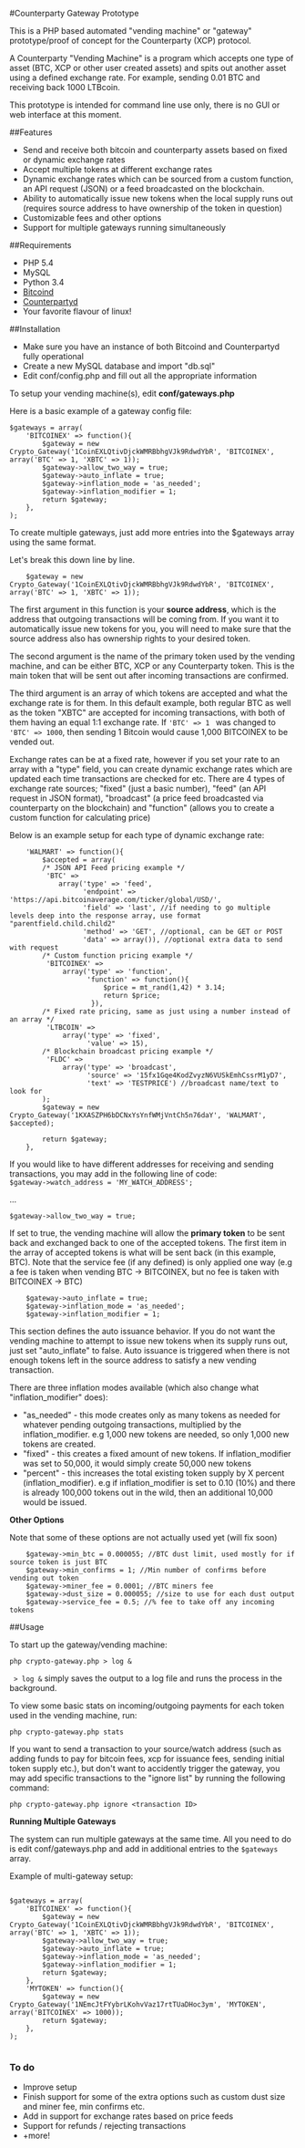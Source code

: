 #Counterparty Gateway Prototype

This is a PHP based automated "vending machine" or "gateway" prototype/proof of concept for the Counterparty (XCP) protocol.

A Counterparty "Vending Machine" is a program which accepts one type of asset (BTC, XCP or other user created assets) and spits
out another asset using a defined exchange rate. For example, sending 0.01 BTC and receiving back 1000 LTBcoin. 

This prototype is intended for command line use only, there is no GUI or web interface at this moment.

##Features

* Send and receive both bitcoin and counterparty assets based on fixed or dynamic exchange rates
* Accept multiple tokens at different exchange rates
* Dynamic exchange rates which can be sourced from a custom function, an API request (JSON) or a feed broadcasted on the blockchain.
* Ability to automatically issue new tokens when the local supply runs out (requires source address to have ownership of the token in question)
* Customizable fees and other options
* Support for multiple gateways running simultaneously

##Requirements

* PHP 5.4
* MySQL
* Python 3.4
* [Bitcoind](https://github.com/bitcoin/bitcoin)
* [Counterpartyd](https://github.com/CounterpartyXCP/counterpartyd)
* Your favorite flavour of linux!

##Installation

* Make sure you have an instance of both Bitcoind and Counterpartyd fully operational
* Create a new MySQL database and import "db.sql"
* Edit conf/config.php and fill out all the appropriate information

To setup your vending machine(s), edit **conf/gateways.php**

Here is a basic example of a gateway config file: 

```
$gateways = array(
	'BITCOINEX' => function(){
		$gateway = new Crypto_Gateway('1CoinEXLQtivDjckWMRBbhgVJk9RdwdYbR', 'BITCOINEX', array('BTC' => 1, 'XBTC' => 1));
		$gateway->allow_two_way = true;
		$gateway->auto_inflate = true;
		$gateway->inflation_mode = 'as_needed';
		$gateway->inflation_modifier = 1;
		return $gateway;
	},
);

```

To create multiple gateways, just add more entries into the $gateways array using the same format.

Let's break this down line by line.

```
	$gateway = new Crypto_Gateway('1CoinEXLQtivDjckWMRBbhgVJk9RdwdYbR', 'BITCOINEX', array('BTC' => 1, 'XBTC' => 1));
````

The first argument in this function is your **source address**, which is the address that outgoing transactions will be coming from. If you want it to automatically issue new tokens for you, you will need to make sure that the source address also has ownership rights to your desired token.

The second argument is the name of the primary token used by the vending machine, and can be either BTC, XCP or any Counterparty token. This is the main token that will be sent out after incoming transactions are confirmed.

The third argument is an array of which tokens are accepted and what the exchange rate is for them. In this default example, both regular BTC as well as the token "XBTC" are accepted for incoming transactions, with both of them having an equal 1:1 exchange rate. If ```'BTC' => 1 ``` was changed to ```'BTC' => 1000```, then sending 1 Bitcoin would cause 1,000 BITCOINEX to be vended out.

Exchange rates can be at a fixed rate, however if you set your rate to an array with a "type" field, you can create dynamic exchange rates which are updated each time transactions are checked for etc. 
There are 4 types of exchange rate sources; "fixed" (just a basic number), "feed" (an API request in JSON format), "broadcast" (a price feed broadcasted via counterparty on the blockchain) and "function" (allows you to create a custom function for calculating price)

Below is an example setup for each type of dynamic exchange rate:

```
	'WALMART' => function(){
		$accepted = array(
		/* JSON API Feed pricing example */
		 'BTC' => 
			array('type' => 'feed',
				  'endpoint' => 'https://api.bitcoinaverage.com/ticker/global/USD/',
				  'field' => 'last', //if needing to go multiple levels deep into the response array, use format "parentfield.child.child2"
				  'method' => 'GET', //optional, can be GET or POST
				  'data' => array()), //optional extra data to send with request
		/* Custom function pricing example */
		 'BITCOINEX' => 
			 array('type' => 'function',
				   'function' => function(){
					   $price = mt_rand(1,42) * 3.14;
					   return $price;
					}),
		/* Fixed rate pricing, same as just using a number instead of an array */
		 'LTBCOIN' =>
			 array('type' => 'fixed',
				   'value' => 15),
		/* Blockchain broadcast pricing example */
		 'FLDC' => 
			 array('type' => 'broadcast',
				   'source' => '15fx1Gqe4KodZvyzN6VUSkEmhCssrM1yD7',
				   'text' => 'TESTPRICE') //broadcast name/text to look for
		);		
		$gateway = new Crypto_Gateway('1KXASZPH6bDCNxYsYnfWMjVntCh5n76daY', 'WALMART', $accepted);

		return $gateway;
	},	
```

If you would like to have different addresses for receiving and sending transactions, you may add in the following line of code:  
``` $gateway->watch_address = 'MY_WATCH_ADDRESS'; ```

...

```
$gateway->allow_two_way = true;
```

If set to true, the vending machine will allow the **primary token** to be sent back and exchanged back to one of the accepted tokens. The first item in the array of accepted tokens is what will be sent back (in this example, BTC). Note that the service fee (if any defined) is only applied one way (e.g a fee is taken when vending BTC -> BITCOINEX, but no fee is taken with BITCOINEX -> BTC)

```
	$gateway->auto_inflate = true;
	$gateway->inflation_mode = 'as_needed';
	$gateway->inflation_modifier = 1;
```

This section defines the auto issuance behavior. If you do not want the vending machine to attempt to issue new tokens when its supply runs out, just set "auto_inflate" to false. Auto issuance is triggered when there is not enough tokens left in the source address to satisfy a new vending transaction. 

There are three inflation modes available (which also change what "inflation_modifier" does):

* "as_needed" - this mode creates only as many tokens as needed for whatever pending outgoing transactions, multiplied by the inflation_modifier. e.g 1,000 new tokens are needed, so only 1,000 new tokens are created.
* "fixed" - this creates a fixed amount of new tokens. If inflation_modifier was set to 50,000, it would simply create 50,000 new tokens
* "percent" - this increases the total existing token supply by X percent (inflation_modifier). e.g if inflation_modifier is set to 0.10 (10%) and there is already 100,000 tokens out in the wild, then an additional 10,000 would be issued.

**Other Options**

Note that some of these options are not actually used yet (will fix soon)

```
	$gateway->min_btc = 0.000055; //BTC dust limit, used mostly for if source token is just BTC
	$gateway->min_confirms = 1; //Min number of confirms before vending out token
	$gateway->miner_fee = 0.0001; //BTC miners fee
	$gateway->dust_size = 0.000055; //size to use for each dust output
	$gateway->service_fee = 0.5; //% fee to take off any incoming tokens

```


##Usage

To start up the gateway/vending machine:

```
php crypto-gateway.php > log &
```
``` > log &``` simply saves the output to a log file and runs the process in the background.

To view some basic stats on incoming/outgoing payments for each token used in the vending machine, run:

```
php crypto-gateway.php stats
```

If you want to send a transaction to your source/watch address (such as adding funds to pay for bitcoin fees, xcp for issuance fees, sending initial token supply etc.), but don't want to accidently trigger the gateway, you may add specific transactions to the "ignore list" by running the following command:

```
php crypto-gateway.php ignore <transaction ID>
```

**Running Multiple Gateways**

The system can run multiple gateways at the same time. All you need to do is edit conf/gateways.php and add in additional entries to the ```$gateways``` array.

Example of multi-gateway setup:

```

$gateways = array(
	'BITCOINEX' => function(){
		$gateway = new Crypto_Gateway('1CoinEXLQtivDjckWMRBbhgVJk9RdwdYbR', 'BITCOINEX', array('BTC' => 1, 'XBTC' => 1));
		$gateway->allow_two_way = true;
		$gateway->auto_inflate = true;
		$gateway->inflation_mode = 'as_needed';
		$gateway->inflation_modifier = 1;
		return $gateway;
	},
	'MYTOKEN' => function(){
		$gateway = new Crypto_Gateway('1NEmcJtFYybrLKohvVaz17rtTUaDHoc3ym', 'MYTOKEN', array('BITCOINEX' => 1000));
		return $gateway;
	},
);


```

### To do

* Improve setup
* Finish support for some of the extra options such as custom dust size and miner fee, min confirms etc.
* Add in support for exchange rates based on price feeds
* Support for refunds / rejecting transactions
* +more!
